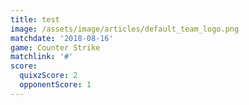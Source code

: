 ```yaml
---
title: test
image: /assets/image/articles/default_team_logo.png
matchdate: '2018-08-16'
game: Counter Strike
matchlink: '#'
score:
  quixzScore: 2
  opponentScore: 1
---
```

